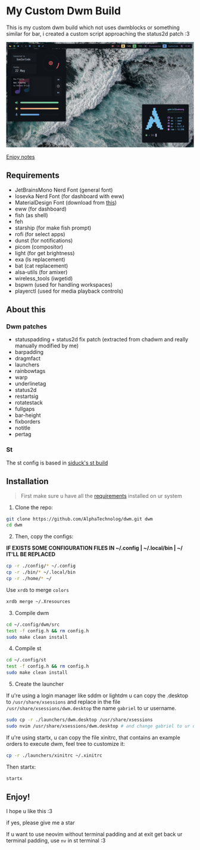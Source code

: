 # My Custom Dwm Build

This is my custom dwm build which not uses dwmblocks or something similar for bar, i created a custom script approaching the status2d patch :3

![demonstration](./misc/demonstration.png)

[Enjoy notes](#enjoy)

## Requirements

- JetBrainsMono Nerd Font (general font)
- Iosevka Nerd Font (for dashboard with eww)
- MaterialDesign Font (download from [this](https://github.com/Templarian/MaterialDesign-Font/))
- eww (for dashboard)
- fish (as shell)
- feh
- starship (for make fish prompt)
- rofi (for select apps)
- dunst (for notifications)
- picom (compositor)
- light (for get brightness)
- exa (ls replacement)
- bat (cat replacement)
- alsa-utils (for amixer)
- wireless\_tools (iwgetid)
- bspwm (used for handling workspaces)
- playerctl (used for media playback controls)

## About this

### Dwm patches

- statuspadding + status2d fix patch (extracted from chadwm and really manually modified by me)
- barpadding
- dragmfact
- launchers
- rainbowtags
- warp
- underlinetag 
- status2d
- restartsig
- rotatestack
- fullgaps
- bar-height
- fixborders
- notitle
- pertag

### St

The st config is based in [siduck's st build](https://github.com/siduck/st)

## Installation

> First make sure u have all the [requirements](#requirements) installed on ur system

1. Clone the repo:

```sh
git clone https://github.com/AlphaTechnolog/dwm.git dwm
cd dwm
```

2. Then, copy the configs:

**IF EXISTS SOME CONFIGURATION FILES IN ~/.config | ~/.local/bin | ~/ IT'LL BE REPLACED**

```sh
cp -r ./config/* ~/.config
cp -r ./bin/* ~/.local/bin
cp -r ./home/* ~/
```

Use `xrdb` to merge `colors`

```sh
xrdb merge ~/.Xresources
```

3. Compile dwm

```sh
cd ~/.config/dwm/src
test -f config.h && rm config.h
sudo make clean install
```

4. Compile st

```sh
cd ~/.config/st
test -f config.h && rm config.h
sudo make clean install
```

5. Create the launcher

If u're using a login manager like sddm or lightdm u can copy the .desktop to `/usr/share/xsessions` and replace in the file
`/usr/share/xsessions/dwm.desktop` the name `gabriel` to ur username.

```sh
sudo cp -r ./launchers/dwm.desktop /usr/share/xsessions
sudo nvim /usr/share/xsessions/dwm.desktop # and change gabriel to ur username in the file
```

If u're using startx, u can copy the file xinitrc, that contains an example orders to execute dwm, feel tree to customize it:

```sh
cp -r ./launchers/xinitrc ~/.xinitrc
```

Then startx:

```sh
startx
```

## Enjoy!

I hope u like this :3

if yes, please give me a star

If u want to use neovim without terminal padding and at exit get back ur terminal padding, use `nv` in st terminal :3
